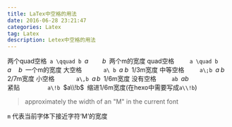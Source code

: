 ```yaml
---
title: LaTex中空格的用法
date: 2016-06-28 23:21:47
categories: Latex
tag: Latex
description: Letex中空格的用法
---
```


两个quad空格&ensp;`a \qquad b`&ensp;$a \qquad b$&ensp;两个m的宽度
quad空格&ensp;&ensp;&ensp;&ensp;&ensp;`a \quad b`&ensp;$a \quad b$&ensp;一个m的宽度
大空格&ensp;&ensp;&ensp;&ensp;&ensp;&ensp;&ensp;`a\ b`&ensp;$a\ b$&ensp;1/3m宽度
中等空格&ensp;&ensp;&ensp;&ensp;&ensp;`a\;b`&ensp;$a\;b$&ensp;2/7m宽度
小空格&ensp;&ensp;&ensp;&ensp;&ensp;&ensp;&ensp;`a\,b`&ensp;$a\,b$&ensp;1/6m宽度
没有空格&ensp;&ensp;&ensp;&ensp;&ensp;`ab`&ensp;$ab\,$	
紧贴&ensp;&ensp;&ensp;&ensp;&ensp;&ensp;&ensp;&ensp;&ensp;`a\!b`&ensp;$a\\!b$&ensp;缩进1/6m宽度(在hexo中需要写成`a\\!b`)

> approximately the width of an "M" in the current font

`m` 代表当前字体下接近字符‘M’的宽度